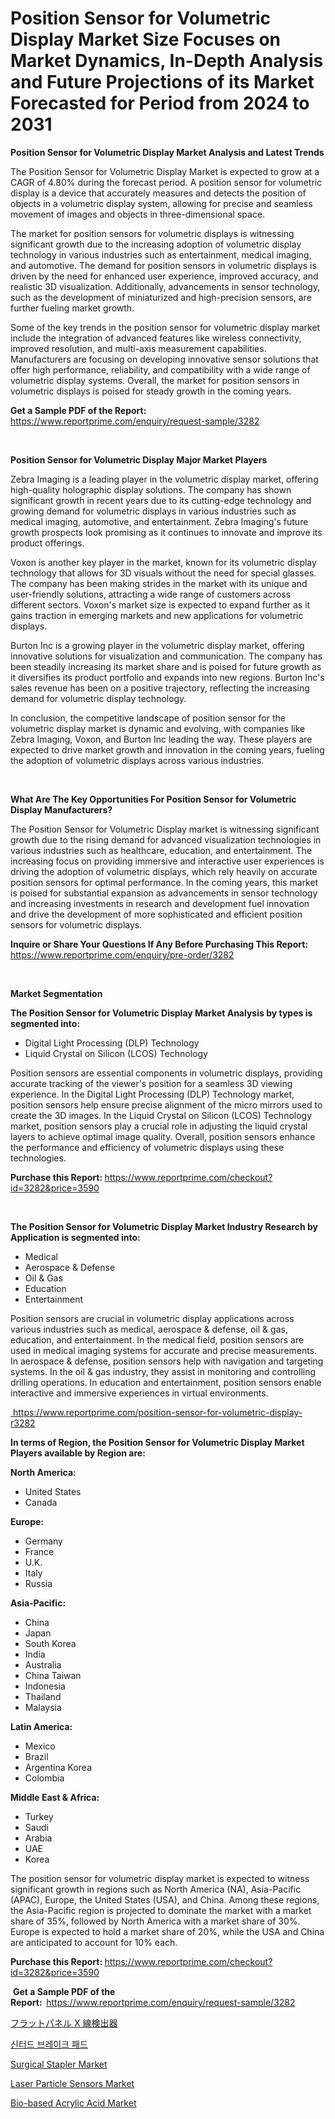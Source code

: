 <p><h1>Position Sensor for Volumetric Display Market Size Focuses on Market Dynamics, In-Depth Analysis and Future Projections of its Market Forecasted for Period from 2024 to 2031</h1></p><p><strong>Position Sensor for Volumetric Display Market Analysis and Latest Trends</strong></p>
<p><p>The Position Sensor for Volumetric Display Market is expected to grow at a CAGR of 4.80% during the forecast period. A position sensor for volumetric display is a device that accurately measures and detects the position of objects in a volumetric display system, allowing for precise and seamless movement of images and objects in three-dimensional space.</p><p>The market for position sensors for volumetric displays is witnessing significant growth due to the increasing adoption of volumetric display technology in various industries such as entertainment, medical imaging, and automotive. The demand for position sensors in volumetric displays is driven by the need for enhanced user experience, improved accuracy, and realistic 3D visualization. Additionally, advancements in sensor technology, such as the development of miniaturized and high-precision sensors, are further fueling market growth.</p><p>Some of the key trends in the position sensor for volumetric display market include the integration of advanced features like wireless connectivity, improved resolution, and multi-axis measurement capabilities. Manufacturers are focusing on developing innovative sensor solutions that offer high performance, reliability, and compatibility with a wide range of volumetric display systems. Overall, the market for position sensors in volumetric displays is poised for steady growth in the coming years.</p></p>
<p><strong>Get a Sample PDF of the Report:&nbsp;</strong> <a href="https://www.reportprime.com/enquiry/request-sample/3282">https://www.reportprime.com/enquiry/request-sample/3282</a></p>
<p>&nbsp;</p>
<p><strong>Position Sensor for Volumetric Display Major Market Players</strong></p>
<p><p>Zebra Imaging is a leading player in the volumetric display market, offering high-quality holographic display solutions. The company has shown significant growth in recent years due to its cutting-edge technology and growing demand for volumetric displays in various industries such as medical imaging, automotive, and entertainment. Zebra Imaging's future growth prospects look promising as it continues to innovate and improve its product offerings.</p><p>Voxon is another key player in the market, known for its volumetric display technology that allows for 3D visuals without the need for special glasses. The company has been making strides in the market with its unique and user-friendly solutions, attracting a wide range of customers across different sectors. Voxon's market size is expected to expand further as it gains traction in emerging markets and new applications for volumetric displays.</p><p>Burton Inc is a growing player in the volumetric display market, offering innovative solutions for visualization and communication. The company has been steadily increasing its market share and is poised for future growth as it diversifies its product portfolio and expands into new regions. Burton Inc's sales revenue has been on a positive trajectory, reflecting the increasing demand for volumetric display technology.</p><p>In conclusion, the competitive landscape of position sensor for the volumetric display market is dynamic and evolving, with companies like Zebra Imaging, Voxon, and Burton Inc leading the way. These players are expected to drive market growth and innovation in the coming years, fueling the adoption of volumetric displays across various industries.</p></p>
<p>&nbsp;</p>
<p><strong>What Are The Key Opportunities For Position Sensor for Volumetric Display Manufacturers?</strong></p>
<p><p>The Position Sensor for Volumetric Display market is witnessing significant growth due to the rising demand for advanced visualization technologies in various industries such as healthcare, education, and entertainment. The increasing focus on providing immersive and interactive user experiences is driving the adoption of volumetric displays, which rely heavily on accurate position sensors for optimal performance. In the coming years, this market is poised for substantial expansion as advancements in sensor technology and increasing investments in research and development fuel innovation and drive the development of more sophisticated and efficient position sensors for volumetric displays.</p></p>
<p><strong>Inquire or Share Your Questions If Any Before Purchasing This Report:</strong> <a href="https://www.reportprime.com/enquiry/pre-order/3282">https://www.reportprime.com/enquiry/pre-order/3282</a></p>
<p>&nbsp;</p>
<p><strong>Market Segmentation</strong></p>
<p><strong>The Position Sensor for Volumetric Display Market Analysis by types is segmented into:</strong></p>
<p><ul><li>Digital Light Processing (DLP) Technology</li><li>Liquid Crystal on Silicon (LCOS) Technology</li></ul></p>
<p><p>Position sensors are essential components in volumetric displays, providing accurate tracking of the viewer's position for a seamless 3D viewing experience. In the Digital Light Processing (DLP) Technology market, position sensors help ensure precise alignment of the micro mirrors used to create the 3D images. In the Liquid Crystal on Silicon (LCOS) Technology market, position sensors play a crucial role in adjusting the liquid crystal layers to achieve optimal image quality. Overall, position sensors enhance the performance and efficiency of volumetric displays using these technologies.</p></p>
<p><strong>Purchase this Report:&nbsp;</strong><a href="https://www.reportprime.com/checkout?id=3282&price=3590">https://www.reportprime.com/checkout?id=3282&price=3590</a></p>
<p>&nbsp;</p>
<p><strong>The Position Sensor for Volumetric Display Market Industry Research by Application is segmented into:</strong></p>
<p><ul><li>Medical</li><li>Aerospace & Defense</li><li>Oil & Gas</li><li>Education</li><li>Entertainment</li></ul></p>
<p><p>Position sensors are crucial in volumetric display applications across various industries such as medical, aerospace & defense, oil & gas, education, and entertainment. In the medical field, position sensors are used in medical imaging systems for accurate and precise measurements. In aerospace & defense, position sensors help with navigation and targeting systems. In the oil & gas industry, they assist in monitoring and controlling drilling operations. In education and entertainment, position sensors enable interactive and immersive experiences in virtual environments.</p></p>
<p><a href="https://www.reportprime.com/position-sensor-for-volumetric-display-r3282">&nbsp;https://www.reportprime.com/position-sensor-for-volumetric-display-r3282</a></p>
<p><strong>In terms of Region, the Position Sensor for Volumetric Display Market Players available by Region are:</strong></p>
<p>
    <p> <strong> North America: </strong>
        <ul>
            <li>United States</li>
            <li>Canada</li>
        </ul>
        </p> 
    <p> <strong> Europe: </strong>
        <ul>
            <li>Germany</li>
            <li>France</li>
            <li>U.K.</li>
            <li>Italy</li>
            <li>Russia</li>
        </ul>
        </p> 
    <p> <strong> Asia-Pacific: </strong>
        <ul>
            <li>China</li>
            <li>Japan</li>
            <li>South Korea</li>
            <li>India</li>
            <li>Australia</li>
            <li>China Taiwan</li>
            <li>Indonesia</li>
            <li>Thailand</li>
            <li>Malaysia</li>
        </ul>
        </p> 
    <p> <strong> Latin America: </strong>
        <ul>
            <li>Mexico</li>
            <li>Brazil</li>
            <li>Argentina Korea</li>
            <li>Colombia</li>
        </ul>
        </p> 
    <p> <strong> Middle East & Africa: </strong>
        <ul>
            <li>Turkey</li>
            <li>Saudi</li>
            <li>Arabia</li>
            <li>UAE</li>
            <li>Korea</li>
        </ul>
    </p>
    </p>
<p><p>The position sensor for volumetric display market is expected to witness significant growth in regions such as North America (NA), Asia-Pacific (APAC), Europe, the United States (USA), and China. Among these regions, the Asia-Pacific region is projected to dominate the market with a market share of 35%, followed by North America with a market share of 30%. Europe is expected to hold a market share of 20%, while the USA and China are anticipated to account for 10% each.</p></p>
<p><strong>Purchase this Report: </strong><a href="https://www.reportprime.com/checkout?id=3282&price=3590">https://www.reportprime.com/checkout?id=3282&price=3590</a></p>
<p>&nbsp;<strong>Get a Sample PDF of the Report:&nbsp;&nbsp;</strong><a href="https://www.reportprime.com/enquiry/request-sample/3282">https://www.reportprime.com/enquiry/request-sample/3282</a></p>
<p><strong></strong></p>
<p><p><a href="https://github.com/tubbs463/Market-Research-Report-List-2/blob/main/264239631414.md">フラットパネル X 線検出器</a></p><p><a href="https://github.com/muchswr/Market-Research-Report-List-1/blob/main/639795038071.md">신터드 브레이크 패드</a></p><p><a href="https://issuu.com/reportprime-2/docs/surgical-stapler-market-size-2030.pptx">Surgical Stapler Market</a></p><p><a href="https://github.com/MaraKoelpin2023/Market-Research-Report-List-2/blob/main/laser-particle-sensors-market.md">Laser Particle Sensors Market</a></p><p><a href="https://www.linkedin.com/pulse/bio-based-acrylic-acid-market-share-new-trends-analysis-its-0dy3c">Bio-based Acrylic Acid Market</a></p></p>